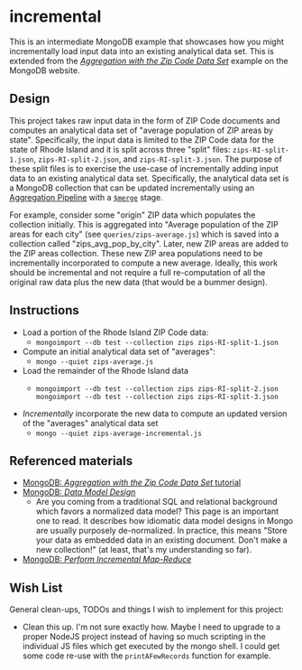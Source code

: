 # incremental

This is an intermediate MongoDB example that showcases how you might incrementally load input data into an existing
analytical data set. This is extended from the [*Aggregation with the Zip Code Data Set*](https://docs.mongodb.com/manual/tutorial/aggregation-zip-code-data-set/)
example on the MongoDB website.

## Design

This project takes raw input data in the form of ZIP Code documents and computes an analytical data set of "average
population of ZIP areas by state". Specifically, the input data is limited to the ZIP Code data for the state of Rhode Island
and it is split across three "split" files: `zips-RI-split-1.json`, `zips-RI-split-2.json`, and `zips-RI-split-3.json`.
The purpose of these split files is to exercise the use-case of incrementally adding input data to an existing analytical
data set. Specifically, the analytical data set is a MongoDB collection that can be updated incrementally using an [Aggregation Pipeline](https://docs.mongodb.com/manual/core/aggregation-pipeline/)
with a [`$merge`](https://docs.mongodb.com/manual/reference/operator/aggregation/merge/#pipe._S_merge) stage.

For example, consider some "origin" ZIP data which populates the collection initially. This is aggregated into "Average
population of the ZIP areas for each city" (see `queries/zips-average.js`) which is saved into a collection called "zips_avg_pop_by_city".
Later, new ZIP areas are added to the ZIP areas collection. These new ZIP area populations need to be incrementally
incorporated to compute a new average. Ideally, this work should be incremental and not require a full re-computation
of all the original raw data plus the new data (that would be a bummer design).

## Instructions

* Load a portion of the Rhode Island ZIP Code data:
  * `mongoimport --db test --collection zips zips-RI-split-1.json`
* Compute an initial analytical data set of "averages":
  * `mongo --quiet zips-average.js`
* Load the remainder of the Rhode Island data
  * ```
    mongoimport --db test --collection zips zips-RI-split-2.json
    mongoimport --db test --collection zips zips-RI-split-3.json
    ```
* *Incrementally* incorporate the new data to compute an updated version of the "averages" analytical data set
  * `mongo --quiet zips-average-incremental.js`

## Referenced materials

* [MongoDB: *Aggregation with the Zip Code Data Set* tutorial](https://docs.mongodb.com/manual/tutorial/aggregation-zip-code-data-set/)
* [MongoDB: *Data Model Design*](https://docs.mongodb.com/manual/core/data-model-design)
    * Are you coming from a traditional SQL and relational background which favors a normalized data model? This page is
      an important one to read. It describes how idiomatic data model designs in Mongo are usually purposely de-normalized.
      In practice, this means "Store your data as embedded data in an existing document. Don't make a new collection!" (at
      least, that's my understanding so far).
* [MongoDB: *Perform Incremental Map-Reduce*](https://docs.mongodb.com/manual/tutorial/perform-incremental-map-reduce/)

## Wish List

General clean-ups, TODOs and things I wish to implement for this project:

* Clean this up. I'm not sure exactly how. Maybe I need to upgrade to a proper NodeJS project instead of having so much
  scripting in the individual JS files which get executed by the mongo shell. I could get some code re-use with the `printAFewRecords`
  function for example.
